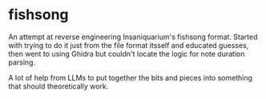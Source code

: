 # fishsong
An attempt at reverse engineering Insaniquarium's fishsong format. Started with trying to do it just from the file format itsself and educated guesses, then went to using Ghidra but couldn't locate the logic for note duration parsing. 

A lot of help from LLMs to put together the bits and pieces into something that should theoretically work.  
